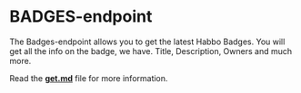 # BADGES-endpoint

The Badges-endpoint allows you to get the latest Habbo Badges. You will get all the info on the badge, we have. Title, Description, Owners and much more.

Read the **[get.md](get.md)** file for more information.
